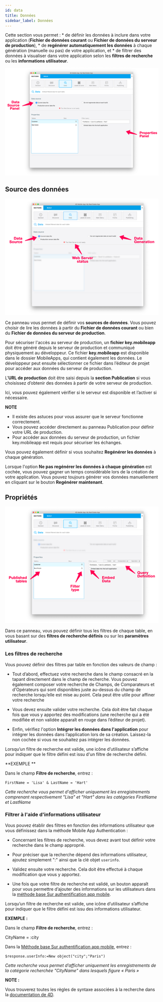 ```yaml
---
id: data
title: Données
sidebar_label: Données
---
```

Cette section vous permet : * de définir les données à inclure dans votre application (**Fichier de données courant** ou **Fichier de données du serveur de production**), * de **regénérer automatiquement les données** à chaque génération (manuelle ou pas) de votre application, et * de filtrer des données à visualiser dans votre application selon les **filtres de recherche** ou les **informations utilisateur**.

![Data section](assets/project-editor/Data-tab-4D-for-iOS.png)

## Source des données

![Data section](assets/project-editor/Data-source-panel-4D-for-iOS.png)

Ce panneau vous permet de définir vos **sources de données**. Vous pouvez choisir de lire les données à partir du **Fichier de données courant** ou bien du **Fichier de données du serveur de production**.

Pour sécuriser l'accès au serveur de production, un **fichier key.mobileapp** doit être généré depuis le serveur de production et communiqué physiquement au développeur. Ce fichier **key.mobileapp** est disponible dans le dossier MobileApps, qui contient également les données. Le développeur peut ensuite sélectionner ce fichier dans l’éditeur de projet pour accéder aux données du serveur de production.

L'**URL de production** doit être saisi depuis la **section Publication** si vous choisissez d’obtenir des données à partir de votre serveur de production.

Ici, vous pouvez également vérifier si le serveur est disponible et l’activer si nécessaire.<div class = "tips"> 

**NOTE**

* Il existe des astuces pour vous assurer que le serveur fonctionne correctement.
* Vous pouvez accéder directement au panneau Publication pour définir votre URL de production.
* Pour accéder aux données du serveur de production, un fichier key.mobileapp est requis pour sécuriser les échanges.</div> 

Vous pouvez également définir si vous souhaitez **Regénérer les données** à chaque génération.

Lorsque l'option **Ne pas regénérer les données à chaque génération** est cochée, vous pouvez gagner un temps considérable lors de la création de votre application. Vous pouvez toujours générer vos données manuellement en cliquant sur le bouton **Regénérer maintenant**.

## Propriétés

![Data section](assets/project-editor/Properties-Panel-4D-for-iOS.png)

Dans ce panneau, vous pouvez définir tous les filtres de chaque table, en vous basant sur des **filtres de recherche définis** ou sur les **paramètres utilisateur**.

### Les filtres de recherche

Vous pouvez définir des filtres par table en fonction des valeurs de champ :

* Tout d’abord, effectuez votre recherche dans le champ consacré en la tapant directement dans le champ de recherche. Vous pouvez également composer votre recherche de Champs, de Comparateurs et d'Opérateurs qui sont disponibles juste au-dessus du champ de recherche lorsqu’elle est mise au point. Cela peut être utile pour affiner votre recherche

* Vous devez ensuite valider votre recherche. Cela doit être fait chaque fois que vous y apportez des modifications (une recherche qui a été modifiée et non validée apparaît en rouge dans l’éditeur de projet).

* Enfin, vérifiez l'option **Intégrer les données dans l'application** pour intégrer les données dans l’application lors de sa création. Laissez-la non cochée si vous ne souhaitez pas intégrer les données.

Lorsqu’un filtre de recherche est valide, une icône d’utilisateur s’affiche pour indiquer que le filtre défini est issu d'un filtre de recherche défini.<div class = "tips"> 

**EXEMPLE **

Dans le champ **Filtre de recherche**, entrez :

    FirstName = 'Lisa' & LastName = 'Hart'

*Cette recherche vous permet d'afficher uniquement les enregistrements comprenant respectivement "Lisa" et "Hart" dans les catégories FirstName et LastName*</div> 

### Filtrer à l'aide d'informations utilisateur

Vous pouvez établir des filtres en fonction des informations utilisateur que vous définissez dans la méthode Mobile App Authentication :

* Concernant les filtres de recherche, vous devez avant tout définir votre recherche dans le champ approprié.

* Pour préciser que la recherche dépend des informations utilisateur, ajoutez simplement ":" ainsi que la clé objet `userinfo`.

* Validez ensuite votre recherche. Cela doit être effectué à chaque modification que vous y apportez.

* Une fois que votre filtre de recherche est validé, un bouton apparaît pour vous permettre d’ajouter des informations sur les utilisateurs dans la [méthode base Sur authentification app mobile](http://doc.4d.com/4Dv17R3/4D/17-R3/On-Mobile-App-Authentication-database-method.301-3906587.en.html).

Lorsqu’un filtre de recherche est valide, une icône d’utilisateur s’affiche pour indiquer que le filtre défini est issu des informations utilisateur.<div class = "tips"> 

**EXEMPLE :**

Dans le champ **Filtre de recherche**, entrez :

CityName = :city

Dans la [Méthode base Sur authentification app mobile](http://doc.4d.com/4Dv17R3/4D/17-R3/On-Mobile-App-Authentication-database-method.301-3906587.en.html), entrez :

    $response.userInfo:=New object("city";"Paris")

*Cette recherche vous permet d’afficher uniquement les enregistrements de la catégorie recherchée "CityName" dans lesquels figure « Paris »*</div> <div class = "tips"> 

**NOTE :**

Vous trouverez toutes les règles de syntaxe associées à la recherche dans la [documentation de 4D](http://livedoc.4d.com/4D-Language-Reference-17-R3/ORDA-DataClass/dataClassquery.301-3907505.en.html).</div>